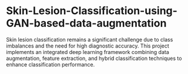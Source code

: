# Skin-Lesion-Classification-using-GAN-based-data-augmentation
Skin lesion classification remains a significant challenge due to class imbalances and the need for high diagnostic accuracy. This project implements an integrated deep learning framework combining data augmentation, feature extraction, and hybrid classification techniques to enhance classification performance.
